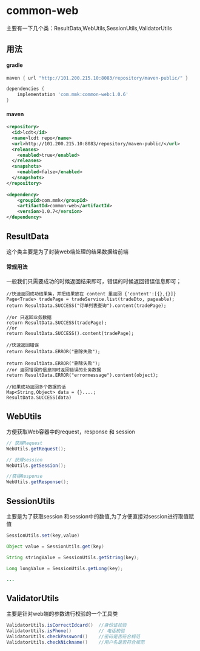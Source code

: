 # common-web

主要有一下几个类：ResultData,WebUtils,SessionUtils,ValidatorUtils

## 用法

#### gradle
```groovy
maven { url "http://101.200.215.10:8083/repository/maven-public/" }

dependencies {
	implementation 'com.mmk:common-web:1.0.6'
}
```

#### maven
```xml
<repository>
  <id>lcdt</id>
  <name>lcdt repo</name>
  <url>http://101.200.215.10:8083/repository/maven-public/</url>
  <releases>
    <enabled>true</enabled>
  </releases>
  <snapshots>
    <enabled>false</enabled>
  </snapshots>
</repository>
		
<dependency>
    <groupId>com.mmk</groupId>
    <artifactId>common-web</artifactId>
    <version>1.0.7</version>
</dependency>
```

## ResultData

这个类主要是为了封装web端处理的结果数据给前端

#### 常规用法
一般我们只需要成功的时候返回结果即可，错误的时候返回错误信息即可；
```
//快速返回成功结果集，并把结果放在 content 里返回 {'content':[{},{}]}
Page<Trade> tradePage = tradeService.list(tradeDto, pageable);
return ResultData.SUCCESS("订单列表查询").content(tradePage);

//or 只返回业务数据
return ResultData.SUCCESS(tradePage);
//or
return ResultData.SUCCESS().content(tradePage);

//快速返回错误
return ResultData.ERROR("删除失败");

return ResultData.ERROR("删除失败");
//or 返回错误的信息同时返回错误的业务数据
return ResultData.ERROR("errormessage").content(object);

//如果成功返回多个数据的话
Map<String,Object> data = {}....;
ResultData.SUCCESS(data)

```

## WebUtils

方便获取Web容器中的request，response 和 session

```java
// 获得Request
WebUtils.getRequest();

// 获得session
WebUtils.getSession();

//获得Response
WebUtils.getResponse();

```

## SessionUtils

主要是为了获取session 和session中的数值,为了方便直接对session进行取值赋值

```java
SessionUtils.set(key,value)

Object value = SessionUtils.get(key)

String stringValue = SessionUtils.getString(key);

Long longValue = SessionUtils.getLong(key);

...

```



## ValidatorUtils

主要是针对web端的参数进行校验的一个工具类

```java
ValidatorUtils.isCorrectIdcard()  //身份证校验
ValidatorUtils.isPhone()          // 电话校验
ValidatorUtils.checkPassword()    //密码是否符合规范
ValidatorUtils.checkNickname()    //用户名是否符合规范

```
